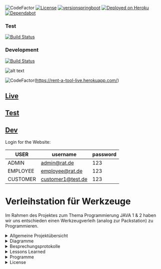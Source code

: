 ![CodeFactor](https://img.shields.io/badge/JAVA-13-blue)
[![License](http://img.shields.io/:license-mit-blue.svg)](https://github.com/fh-erfurt/RentATool/blob/master/LICENSE)
[![versionspringboot](https://img.shields.io/badge/dynamic/xml?color=brightgreen&url=https://rawcdn.githack.com/fh-erfurt/RentATool/f69faf42628600a2571aa2b83a096be3895fd56a/pom.xml&query=%2F%2A%5Blocal-name%28%29%3D%27project%27%5D%2F%2A%5Blocal-name%28%29%3D%27parent%27%5D%2F%2A%5Blocal-name%28%29%3D%27version%27%5D&label=springboot)](https://github.com/fh-erfurt/RentATool/blob/master/pom.xml)
[![Deployed on Heroku](https://img.shields.io/badge/heroku-deployed-blueviolet.svg?logo=heroku)](https://github.com/fh-erfurt/RentATool)
[![Dependabot](https://badgen.net/badge/Dependabot/enabled/green?icon=dependabot)](https://dependabot.com/)



### Test
[![Build Status](https://github.com/fh-erfurt/RentATool/workflows/RentATool/badge.svg)](https://rent-a-tool-test.herokuapp.com/)
### Development
[![Build Status](https://github.com/fh-erfurt/RentATool/workflows/RentATool/badge.svg?branch=development)](https://rent-a-tool-development.herokuapp.com/)


![alt text](https://github.com/fh-erfurt/RentATool/blob/master/share/images/logo.jpg?raw=true)

![CodeFactor](https://img.shields.io/badge/Live-blue)(https://rent-a-tool-live.herokuapp.com/)

## [Live](https://rent-a-tool-live.herokuapp.com/)

## [Test](https://rent-a-tool-test.herokuapp.com/)

## [Dev](https://rent-a-tool-development.herokuapp.com/)

Login for the Website:

| USER | username | password |  
|---|---|---|
| ADMIN | admin@rat.de | 123 |  
| EMPLOYEE | employee@rat.de | 123 |  
| CUSTOMER | customer1@test.de | 123 | 


# Verleihstation für Werkzeuge
Im Rahmen des Projektes zum Thema Programmierung JAVA 1 & 2 haben wir uns entschieden einen Werkzeugverleih (analog zur Packstation) zu Programmieren.

<details>
<summary> Allgemeine Projektübersicht </summary>
<br>

## Projektteam
Das Unternehmen „KSP IT-Solutions“ wurde 2018 von 
* **Danny Steinbrecher** - [Profil](https://github.com/darthkali)
* **Marco Petzold** - [Profil](https://github.com/monschey)
* **Christian König** - [Profil](https://github.com/christiankoenig)

gegründet. Die Kernkompetenzen liegen im Entwickeln, Designen und Implementieren von Webseiten und Datenbankanwendungen. Unsere Kunden stammen meistens aus mittelständischen und Kleinunternehmen. Die meisten unserer Projekte sind speziell für den Kunden zugeschnitten und erfüllen stets die gewünschten Anforderungen.

## Manifest
https://github.com/fh-erfurt/RentATool/blob/master/share/MANIFEST.md

## CodeConventions
https://github.com/fh-erfurt/RentATool/blob/master/share/CODECONVENTIONS.md

## Produkte
Werkzeuge in verschiedenen Ausführungen und Größen!


## Kundenunternehmen
„Rent a Tool“ ist das Unternehmen von Tim Taylor. Es hat sich auf den Verleih von Heimwerkerwerkzeug spezialisiert. Mit seinen 12 Mitarbeitern hat es seinen Firmensitz in der Landeshauptstadt Erfurt.


## Anforderungsbeschreibung(Grob)
Die Grobziele wurden anhand der Anforderungsanalyse, sowie in Absprache mit dem Geschäftsführer Tim Taylor ermittelt.
Dies diente zur Überprüfung der S.M.A.R.T Kriterien des Projekts.
Grobziele sind:

	- Erstellung und Implementierung eines Verleih- und Kundenverwaltungssystems
	- Erstellung und Implementierung eines Lager- und Logistikverwaltungssystems

## Abgrenzungskriterien
Nicht zum Projektumfang gehören:

	- Die Personalverwaltung
	- Lohnbuchhaltung/Zeiterfassung
	- Rechnung und Mahnwesen
	
Hier werden lediglich Schnittstellen bereitgestellt, damit die erforderlichen Daten zu den externen Bearbeitern geschickt werden können. Speziell für den Bereich Rechnungen werden die gesamten Daten über unser Verleihsystem bereits gesammelt und anschließend übertragen.

</details>



<details>
<summary> Diagramme </summary>
<br>

## Deployprozess auf Heroku

![alt text](https://github.com/fh-erfurt/RentATool/blob/master/share/images/2020-08-02%2011_09_45-UML-Klassendiagramm_%20Lucidchart%20-%20Brave.png?raw=true)


## Klassendiagramm

![alt text](https://github.com/fh-erfurt/RentATool/blob/master/share/images/RentATool_Klassendiagramm.png?raw=true)


## Ausleih Prozess
![alt text](https://github.com/fh-erfurt/RentATool/blob/master/share/images/RentProcess.png?raw=true)


## Rückgabe Prozess
![alt text](https://github.com/fh-erfurt/RentATool/blob/master/share/images/ReturnProcess.png?raw=true)

</details>


<details>
<summary> Besprechungsprotokolle </summary>
<br>

<details>
	<summary> Java 1 </summary>
<br>
### Besprechung 20.01.2020

---

**1. Abgabe des Projektes**
- Abgabe über Github
- Link zum Repository an Jonas übergeben
- Präsentationen können in dem Repository hinterlegt werden
- Abgabe am 03.02.2020

**2. Abschlusspräsentation**
- welche Änderungen gab es seit der letzten Präsentation
- das Endprodukt präsentieren
- ursprüngliches Ziel - mit Endprodukt vergleichen
- lessons learned
- 15 min Präsentation
- am 03.02 Vorlesung und Übung  wird für die Präsentation genutzt

**3. Dokumentation**
- Top Down Sicht auf das Projekt
- was macht das Programm
- wie ist es strukturiert
- UML-Klassendiagramm (Whitebox)
- Businesscase
- Usecase
- Einfache Sicht auf das System (Blackbox)
- Lessons learned 
- Dokumentation kann in GitHub ReadMe erfolgen

**4. Änderungen am Projekt**
- Notification Class einbauen
- Company und Departments entfernen


### Besprechung 06.01.2020

---

**1. Aggregation / Komposition / Assoziation**

- Ist eine Stilfrage. Wichtig ist, dass die Beziehungen überall da dargestellt werden wo sie vorhanden sind.
- Wir haben Festgelegt, das wir eine Aggregation nur dort erstellen, wo wir in der Klasse eine Liste von Objekten einer anderen Klasse haben.
- Beziehung zwischen Tool und Manufacturer fehlt noch

**2. Rental hat Bills und beinhaltet den Gesamten Process (aus Firmensicht)**

- Bill lieber in eine Bill Management Klasse auslagern
- Die Klasse Rental soll nur die Funktionen RentATool und ReturnTool besitzen

**3. Employee entfernen?**

- nein die Klasse Employee ist durchaus Sinnvoll
- jedoch sollte diese mit Sinnvollen Funktionen befüllt werden.
- z.b.: Rabatt vergeben, Bills suchen, Umsatz errechnen(des letzten Monats)
- Hier kann man durchaus Sachen nur andeuten, damit es den Rahmen nicht sprengt

**4. Before Each in Tests wirklich nötig?**

- Hier ist es uns Freigestellt, wir sollten uns aber auf ein Thema einigen 

**5. JavaDocs**

- Wir sollen JavaDocs nur an die Köpfe der Klassen und Methoden hängen
- nicht an die einzelnen Funktionen innerhalb der Methoden
- Hier nur Kommentieren

**6. Clean Code**

- Einzelne Funktionen innerhalb einer Methode mit sprechenden Namen erzeugen

![image](https://User-images.githubusercontent.com/46423967/71821171-ada6c380-3091-11ea-9f0d-f04934ea2dfd.png)


### Besprechung 09.12.2019

---

**1. UML**
- Object in UML Diagramm entfernen!
- Beziehungen kenntlich machen z.b. zwischen Tool und Station
- UML in Bereiche unterteilen (z.B.: Customer, Verwaltung, Tool,)

**2. Datumsformatierung**
- Date nicht benutzen
- GregorianCalender nutzen

**3. try Catch**
- kann überall eingebaut werden
- ist nicht nur für das Errorhandling

**4. Java Docs**
- bei public Methoden sollte eine sinnvolle (mit Mehrwert) JavaDocumentation geschrieben werden

**5. Interface**
- Bereiche die nicht direkt miteinander zu tun haben
- recht groß Bereiche

**6. Tests**
- BeforeEach muss umgesetzt werden
- Nach dem BeforeEach müssen die Variablen zunächst Deklariert werden
- In einer Funktion, z.B.: setUp(), werden die Variablen dann initialisiert

**7. Dokumentation**
- tests brauchen in der Dokumentation nur erwähnt werden, brauchen aber nicht im Detail erklärt werden
- Testverlauf und Doku kann direkt aus IntelliJ erstellt werden
</details>

<details>
<summary> Java 2 </summary>
<br>

### Besprechung 08.06.2020

---

**1. Types**
- ändern von ArrayList zu List ist ok

**2. Database**
- aktuell sollten wir die H2-Datenbank nutzen
- später werden wir eine Datenbank auf einem Server bereitstellen
- wird auf Heroku deployed

**3. Klassen**
- BaseModel ist OK
- Repository ist mit Spring ggf nicht mehr nötig
- die spezifischen Repositorys können mit Spring dann wieder wichtig sein
- unsere Datumsklasse sollte mit Spring gehen

**4. Projekt**
- wichtig ist zu entscheiden, ob unser Projekt eine Webseite oder einen Webservice seien soll
- wir müssen nicht alles implementieren



</details>

</details>

<details>
<summary> Lessons Learned </summary>
<br>
	
<details>
<summary> Java 1 </summary>
	<br>

- Da wir in diesem Projekt 4 Teammitglieder waren, wurde die Kommunikation und Koordination noch etwas schwieriger und Aufwändiger.
- Die Versionskontrolle (Git) hat uns am Anfang, aufgrund fehlender Erfahrung, etwas Mühe gekostet es einzuarbeiten, stellte sich im Nachgang jedoch als mächtiges Tool heraus. Paralleles arbeiten war hier wesentlich angenehmer und vor allem kontrollierbarer. Dennoch waren immer absprachen nötig, damit man nicht gleichzeitig an einer Datei arbeitet.
- Das Arbeiten mit Issues hat uns extrem geholfen den letztgenannten Punkt zu koordinieren. Jeder bekam seine Aufgaben und wusste was er zu tun hatte. Somit gab es fast keine Überschneidungen. Sollte es dennoch zu solchen kommen, wusste man es jedoch frühzeitig und konnte mit dem anderen darüber sprechen.
- Auch in diesem Projekt stellte sich heraus, dass die Kommunikation mit dem Kunden sehr wichtig ist. Vor allem das Rechtzeitige präsentieren des aktuellen Standes hat fast immer dazu geführt, dass sich Entwickler und Kunden aufeinander zu bewegt haben. Somit konnte am Ende die Richtung und somit das Ziel des Projektes umgesetzt werden.
- Die größte Schwierigkeit bei diesem Projekt war das Umdenken von der Datenbankbasierten Logik. Hier hatten wir vor allem am Anfang noch viel zu Kämpfen.
- Die Tests helfen enorm bei der Programmierung. Eine schnelle und einfache Kontrolle ist nach Änderungen möglich. Man spart somit viel manuelle Prüfarbeit.

</details>

<details>
<summary> Java 2 </summary>
<br>
	
- Frameworks wie Spring anfangs undurchsichtig/schwer verständlich (zum Ende des Projekts hat man gutes Verständnis aufgebaut)	
- Heroku funktioniert einwandfrei, wenn man es denn richtig konfiguriert hat
- Thymeleaf als Java Pendant zu PHP konnte gut implementiert werden
- Anfangs Unklarheiten welche DB genutzt werden soll (H2 für Tests und Postgres für Heroku)
- Java 1 – Projekt war eine gute Basis (Packages, Methoden, Tests)
- lediglich Gregorian Calendar musste man auf LocalDate umbauen
- Probleme mit Testdaten und Application Properties
- Viele Stunden beim durch forsten von Google und Stackoverflow vergangen
- 4.Semester… mittlerweile kann man doch programmieren

</details>
</details>

<details>
<summary> Programme </summary>
<br>

* [IntelliJ](https://www.jetbrains.com/de-de/idea/) - IDE für JAVA
* [lucidchart](https://www.lucidchart.com) - Tool für die Erstellung der Diagramme / Charts / ...
* [Office](https://www.office.com/) - Office Programm
* [Git](https://git-scm.com/) - Versionskontrolle
* [MS-Teams](https://www.microsoft.com/de-de/microsoft-365/microsoft-teams/group-chat-software) - Kommunikationsmittel
* [Heroku](https://www.heroku.com/) - Server

</details>

<details>
<summary> License </summary>
<br>

This project is licensed under the MIT License - see the [LICENSE.md](LICENSE.md) file for details
</details>
